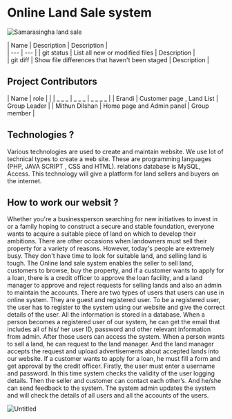 #   Online Land Sale system
![Samarasingha land sale](https://user-images.githubusercontent.com/97043091/181000470-2e5f8fb2-d15c-41b3-b128-dda6bcb70769.png)

| Name | Description | Description |               
| --- | --- |
| git status | List all new or modified files | Description |               
| git diff | Show file differences that haven't been staged | Description |         










## Project Contributors
| Name | role |  |
| _ _ _ | _ _ _ | _ _ _ _ |
| Erandi             | Customer page , Land List                         | Group Leader     |
| Mithun Dilshan     | Home page and Admin panel                         | Group member     |     
### 

## Technologies ?
Various technologies are used to create and maintain website. We use lot of technical 
types to create a web site. These are programming languages (PHP, JAVA 
SCRIPT , CSS and  HTML). relations database is MySQL, Access. This technology will 
give a platform for land sellers and buyers on the internet.

## How to work our websit ?

 Whether you're a businessperson searching for new initiatives to invest 
in or a family hoping to construct a secure and stable foundation, 
everyone wants to acquire a suitable piece of land on which to develop 
their ambitions. There are other occasions when landowners must sell 
their property for a variety of reasons. However, today's people are 
extremely busy. They don't have time to look for suitable land, and 
selling land is tough. The Online land sale system enables the seller to 
sell land, customers to browse, buy the property, and if a customer 
wants to apply for a loan, there is a credit officer to approve the loan 
facility, and a land manager to approve and reject requests for selling 
lands and also an admin to maintain the accounts. There are two types 
of users that users can use in online system. They are guest and 
registered user. To be a registered user, the user has to register to the 
system using our website and give the correct details of the user. All 
the information is stored in a database. When a person becomes a 
registered user of our system, he can get the email that includes all of 
his/ her user ID, password and other relevant information from admin. 
After those users can access the system. When a person wants to sell a 
land, he can request to the land manager. And the land manager accepts 
the request and upload advertisements about accepted lands into our 
website. If a customer wants to apply for a loan, he must fill a form and 
get approval by the credit officer. Firstly, the user must enter a 
username and password. In this time system checks the validity of the 
user logging details. Then the seller and customer can contact each 
other’s. And he/she can send feedback to the system. The system admin 
updates the system and will check the details of all users and all the 
accounts of the users.


![Untitled](https://user-images.githubusercontent.com/97043091/180997658-9f830fa0-feb0-4cde-9a3e-024d4be8ba84.png)

